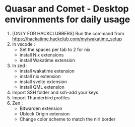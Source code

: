# Quasar and Comet - Desktop environments for daily usage

1. [ONLY FOR HACKCLUBBERS] Run the command from https://hackatime.hackclub.com/my/wakatime_setup
2. In vscode :
    - Set the spaces per tab to 2 for nix
    - install Nix extensions
    - install Wakatime extension
3. In zed :
    - install wakatime extension
    - install nix extension
    - install svelte extension
    - install QML extension
4. Import SSH folder and ssh-add your keys
5. Import Thunderbird profiles
6. Zen :
    -  Bitwarden extension
    -  Ublock Origin extension
    -  Change color scheme to match the niri border
